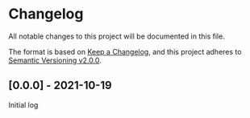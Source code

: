 # Changelog
All notable changes to this project will be documented in this file.

The format is based on [Keep a Changelog](https://keepachangelog.com/en/1.0.0/), and this project adheres to [Semantic Versioning v2.0.0](https://semver.org/spec/v2.0.0.html).


## [0.0.0] - 2021-10-19
Initial log